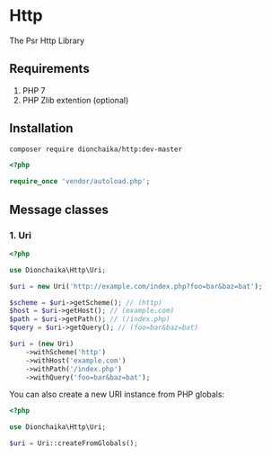 # Http
The Psr Http Library

## Requirements
1. PHP 7
2. PHP Zlib extention (optional)

## Installation
```bash
composer require dionchaika/http:dev-master
```

```php
<?php

require_once 'vendor/autoload.php';
```

## Message classes

### 1. Uri
```php
<?php

use Dionchaika\Http\Uri;

$uri = new Uri('http://example.com/index.php?foo=bar&baz=bat');

$scheme = $uri->getScheme(); // (http)
$host = $uri->getHost(); // (example.com)
$path = $uri->getPath(); // (/index.php)
$query = $uri->getQuery(); // (foo=bar&baz=bat)

$uri = (new Uri)
    ->withScheme('http')
    ->withHost('example.com')
    ->withPath('/index.php')
    ->withQuery('foo=bar&baz=bat');
```

You can also create a new URI instance from PHP globals:

```php
<?php

use Dionchaika\Http\Uri;

$uri = Uri::createFromGlobals();
```

